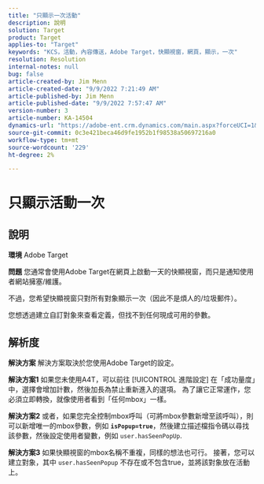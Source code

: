 ```yaml
---
title: "只顯示一次活動"
description: 說明
solution: Target
product: Target
applies-to: "Target"
keywords: "KCS，活動，內容傳送，Adobe Target，快顯視窗，網頁，顯示，一次"
resolution: Resolution
internal-notes: null
bug: false
article-created-by: Jim Menn
article-created-date: "9/9/2022 7:21:49 AM"
article-published-by: Jim Menn
article-published-date: "9/9/2022 7:57:47 AM"
version-number: 3
article-number: KA-14504
dynamics-url: "https://adobe-ent.crm.dynamics.com/main.aspx?forceUCI=1&pagetype=entityrecord&etn=knowledgearticle&id=da1c420f-1030-ed11-9db1-0022480866ad"
source-git-commit: 0c3e421beca46d9fe1952b1f98538a50697216a0
workflow-type: tm+mt
source-wordcount: '229'
ht-degree: 2%

---
```


# 只顯示活動一次

## 說明


<b>環境</b>
Adobe Target

<b>問題</b>
您通常會使用Adobe Target在網頁上啟動一天的快顯視窗，而只是通知使用者網站擁塞/維護。

不過，您希望快顯視窗只對所有對象顯示一次（因此不是煩人的/垃圾郵件）。

您想透過建立自訂對象來查看定義，但找不到任何現成可用的參數。


## 解析度


<b>解決方案</b>
解決方案取決於您使用Adobe Target的設定。

<b>解決方案1</b>
如果您未使用A4T，可以前往 [!UICONTROL 進階設定] 在「成功量度」中，選擇會增加計數，然後加長為禁止重新進入的選項。 為了讓它正常運作，您必須立即轉換，就像使用者看到「任何mbox」一樣。

<b>解決方案2</b>
或者，如果您完全控制mbox呼叫（可將mbox參數新增至該呼叫），則可以新增唯一的mbox參數，例如 <b>`isPopup=true`</b>，然後建立描述檔指令碼以尋找該參數，然後設定使用者變數，例如 `user.hasSeenPopUp`.

<b>解決方案3</b>
如果快顯視窗的mbox名稱不重複，同樣的想法也可行。
接著，您可以建立對象，其中 `user.hasSeenPopup` 不存在或不包含true，並將該對象放在活動上。
